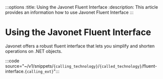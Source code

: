 :::options
:title: Using the Javonet Fluent Interface
:description: This article provides an information how to use Javonet Fluent Interface
:::

# Using the Javonet Fluent Interface

Javonet offers a robust fluent interface that lets you simplify and shorten operations on .NET objects.

:::code source="~/v1/snippets/`{calling_technology}`/`{called_technology}`/fluent-interface.`{calling_ext}`":::